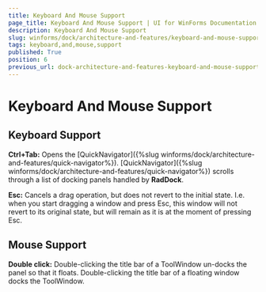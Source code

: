 ```yaml
---
title: Keyboard And Mouse Support
page_title: Keyboard And Mouse Support | UI for WinForms Documentation
description: Keyboard And Mouse Support
slug: winforms/dock/architecture-and-features/keyboard-and-mouse-support
tags: keyboard,and,mouse,support
published: True
position: 6
previous_url: dock-architecture-and-features-keyboard-and-mouse-support
---
```


# Keyboard And Mouse Support
 
## Keyboard Support

__Ctrl+Tab:__ Opens the [QuickNavigator]({%slug winforms/dock/architecture-and-features/quick-navigator%}). [QuickNavigator]({%slug winforms/dock/architecture-and-features/quick-navigator%}) scrolls through a list of docking panels handled by __RadDock__.

__Esc:__ Cancels a drag operation, but does not revert to the initial state. I.e. when you start dragging a window and press Esc, this window will not revert to its original state, but will remain as it is at the moment of pressing Esc.
        

## Mouse Support

__Double click:__ Double-clicking the title bar of a ToolWindow un-docks the panel so that it floats. Double-clicking the title bar of a floating window docks the ToolWindow.
